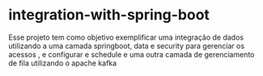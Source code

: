 # integration-with-spring-boot
Esse projeto tem como objetivo exemplificar uma integração de dados utilizando a uma camada springboot, data e security para gerenciar os acessos , e configurar e schedule e uma outra camada de gerenciamento de fila utilizando o apache kafka
